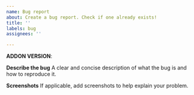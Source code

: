 ```yaml
---
name: Bug report
about: Create a bug report. Check if one already exists!
title: ''
labels: bug
assignees: ''

---
```


**ADDON VERSION**: <place version of the addon you have installed here>

**Describe the bug**
A clear and concise description of what the bug is and how to reproduce it.

**Screenshots**
If applicable, add screenshots to help explain your problem.
